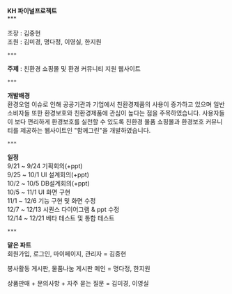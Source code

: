 
**KH 파이널프로젝트**        
    ***
     
조장 : 김중현    
조원 : 김미경, 명다정, 이영실, 한지원


    ***
     
**주제** : 친환경 쇼핑몰 및 환경 커뮤니티 지원 웹사이트      

    ***
     
**개발배경**     
 환경오염 이슈로 인해 공공기관과 기업에서 친환경제품의 사용이 증가하고 있으며 일반 소비자들 또한 환경보호와 친환경제품에 관심이 높다는 점을 주목하였습니다. 사용자들이 보다 편리하게 환경보호를 실천할 수 있도록 친환경 물품 쇼핑몰과 환경보호 커뮤니티를 제공하는 웹사이트인 "함께그린"을 개발하였습니다.
   
    ***
     
   
**일정**    
9/21 ~ 9/24 기획회의(+ppt)   
9/25 ~ 10/1 UI 설계회의(+ppt)    
10/2 ~ 10/5 DB설계회의(+ppt)   
10/5 ~ 11/1 UI 화면 구현   
11/1 ~ 12/6 기능 구현 및 화면 수정   
12/7 ~ 12/13 시퀀스 다이어그램 & ppt 수정   
12/14 ~ 12/21 베타 테스트 및 통합 테스트      
   
   
    ***
     
**맡은 파트**    
회원가입, 로그인, 마이페이지, 관리자 = 김중현   
     
봉사활동 게시판, 물품나눔 게시판  메인 = 명다정, 한지원    
     
상품판매 + 문의사항 + 자주 묻는 질문 =  김미경, 이영실    



 
